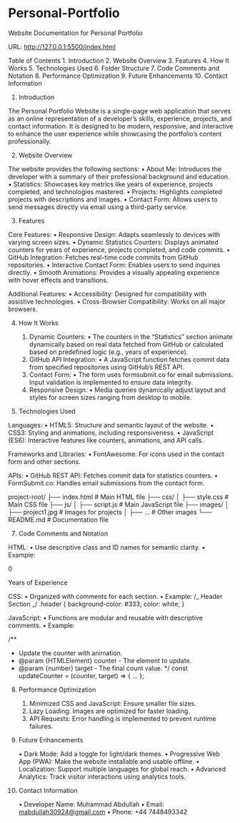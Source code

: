 # Personal-Portfolio

Website Documentation for Personal Portfolio

URL: http://127.0.0.1:5500/index.html

Table of Contents 1. Introduction 2. Website Overview 3. Features 4. How It Works 5. Technologies Used 6. Folder Structure 7. Code Comments and Notation 8. Performance Optimization 9. Future Enhancements 10. Contact Information

1.  Introduction

The Personal Portfolio Website is a single-page web application that serves as an online representation of a developer’s skills, experience, projects, and contact information. It is designed to be modern, responsive, and interactive to enhance the user experience while showcasing the portfolio’s content professionally.

2. Website Overview

The website provides the following sections:
• About Me: Introduces the developer with a summary of their professional background and education.
• Statistics: Showcases key metrics like years of experience, projects completed, and technologies mastered.
• Projects: Highlights completed projects with descriptions and images.
• Contact Form: Allows users to send messages directly via email using a third-party service.

3.  Features

Core Features:
• Responsive Design: Adapts seamlessly to devices with varying screen sizes.
• Dynamic Statistics Counters: Displays animated counters for years of experience, projects completed, and code commits.
• GitHub Integration: Fetches real-time code commits from GitHub repositories.
• Interactive Contact Form: Enables users to send inquiries directly.
• Smooth Animations: Provides a visually appealing experience with hover effects and transitions.

Additional Features:
• Accessibility: Designed for compatibility with assistive technologies.
• Cross-Browser Compatibility: Works on all major browsers.

4. How It Works

   1. Dynamic Counters:
      • The counters in the “Statistics” section animate dynamically based on real data fetched from GitHub or calculated based on predefined logic (e.g., years of experience).
   2. GitHub API Integration:
      • A JavaScript function fetches commit data from specified repositories using GitHub’s REST API.
   3. Contact Form:
      • The form uses formsubmit.co for email submissions. Input validation is implemented to ensure data integrity.
   4. Responsive Design:
      • Media queries dynamically adjust layout and styles for screen sizes ranging from desktop to mobile.

5. Technologies Used

Languages:
• HTML5: Structure and semantic layout of the website.
• CSS3: Styling and animations, including responsiveness.
• JavaScript (ES6): Interactive features like counters, animations, and API calls.

Frameworks and Libraries:
• FontAwesome: For icons used in the contact form and other sections.

APIs:
• GitHub REST API: Fetches commit data for statistics counters.
• FormSubmit.co: Handles email submissions from the contact form.

project-root/
├── index.html # Main HTML file
├── css/
│ ├── style.css # Main CSS file
├── js/
│ ├── script.js # Main JavaScript file
├── images/
│ ├── project1.jpg # Images for projects
│ ├── ... # Other images
└── README.md # Documentation file

7. Code Comments and Notation

HTML:
• Use descriptive class and ID names for semantic clarity.
• Example:

 <div class="stats-container">
    <span id="years-experience" class="count">0</span>
    <p>Years of Experience</p>
</div>

CSS:
• Organized with comments for each section.
• Example:
/_ Header Section _/
.header {
background-color: #333;
color: white;
}

JavaScript:
• Functions are modular and reusable with descriptive comments.
• Example:

/\*\*

- Update the counter with animation.
- @param {HTMLElement} counter - The element to update.
- @param {number} target - The final count value.
  \*/
  const updateCounter = (counter, target) => { ... };

8. Performance Optimization

   1. Minimized CSS and JavaScript: Ensure smaller file sizes.
   2. Lazy Loading: Images are optimized for faster loading.
   3. API Requests: Error handling is implemented to prevent runtime failures.

9. Future Enhancements

   • Dark Mode: Add a toggle for light/dark themes.
   • Progressive Web App (PWA): Make the website installable and usable offline.
   • Localization: Support multiple languages for global reach.
   • Advanced Analytics: Track visitor interactions using analytics tools.

10. Contact Information

    • Developer Name: Muhammad Abdullah
    • Email: mabdullah30924@gmail.com
    • Phone: +44 7448493342
